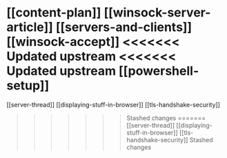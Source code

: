 [[content-plan]]
[[winsock-server-article]]
[[servers-and-clients]]
[[winsock-accept]]
<<<<<<< Updated upstream
<<<<<<< Updated upstream
[[powershell-setup]]
=======
[[server-thread]]
[[displaying-stuff-in-browser]]
[[tls-handshake-security]]
>>>>>>> Stashed changes
=======
[[server-thread]]
[[displaying-stuff-in-browser]]
[[tls-handshake-security]]
>>>>>>> Stashed changes
